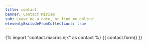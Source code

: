 ```yaml
---
title: contact
banner: Contact Miriam
sub: Leave me a note, or find me online!
eleventyExcludeFromCollections: true
---
```


{% import "contact.macros.njk" as contact %}
{{ contact.form() }}
